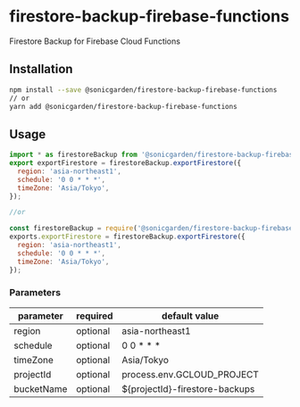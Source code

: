 # firestore-backup-firebase-functions

Firestore Backup for Firebase Cloud Functions

## Installation

```sh
npm install --save @sonicgarden/firestore-backup-firebase-functions
// or
yarn add @sonicgarden/firestore-backup-firebase-functions
```

## Usage

```js
import * as firestoreBackup from '@sonicgarden/firestore-backup-firebase-functions';
export exportFirestore = firestoreBackup.exportFirestore({
  region: 'asia-northeast1',
  schedule: '0 0 * * *',
  timeZone: 'Asia/Tokyo',
});

//or

const firestoreBackup = require('@sonicgarden/firestore-backup-firebase-functions');
exports.exportFirestore = firestoreBackup.exportFirestore({
  region: 'asia-northeast1',
  schedule: '0 0 * * *',
  timeZone: 'Asia/Tokyo',
});
```

### Parameters

| parameter  | required | default value                  |
| ---------- | -------- | ------------------------------ |
| region     | optional | asia-northeast1                |
| schedule   | optional | 0 0 \* \* \*                   |
| timeZone   | optional | Asia/Tokyo                     |
| projectId  | optional | process.env.GCLOUD_PROJECT     |
| bucketName | optional | ${projectId}-firestore-backups |

